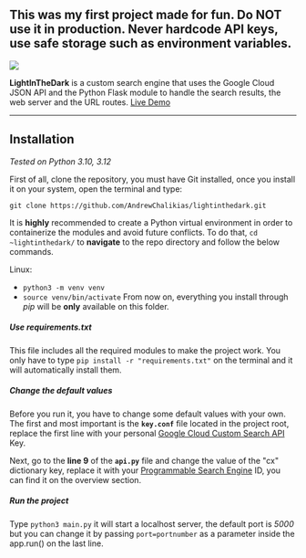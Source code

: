 ## This was my first project made for fun. **Do NOT** use it in production. Never hardcode API keys, use safe storage such as environment variables.

![](https://res.cloudinary.com/dtsgph9b9/image/upload/v1719337472/screenshot_nkmkoq.png)

**LightInTheDark** is a custom search engine that uses the Google Cloud JSON API and the Python Flask module to handle the search results, the web server and the URL routes.
[Live Demo](https://lightinthedark.eu.pythonanywhere.com/)

---

## Installation
*Tested on Python 3.10, 3.12*

First of all, clone the repository, you must have Git installed, once you install it
on your system, open the terminal and type:

```
git clone https://github.com/AndrewChalikias/lightinthedark.git
```

It is **highly** recommended to create a Python virtual environment in order to containerize the modules and avoid future conflicts.
To do that, `cd ~lightinthedark/` to **navigate** to the repo directory and follow the below commands.

Linux:
- `python3 -m venv venv`
- `source venv/bin/activate`
From now on, everything you install through *pip* will be **only** available on this folder.

##### Use requirements.txt

This file includes all the required modules to make the project work.
You only have to type `pip install -r "requirements.txt"` on the terminal and it will automatically install them.

##### Change the default values

Before you run it, you have to change some default values with your own. The first and most important is the **`key.conf`** file located in the project root, replace the first line with your personal [Google Cloud Custom Search API](https://console.cloud.google.com/marketplace/product/google/customsearch.googleapis.com) Key.

Next, go to the **line 9** of the **`api.py`** file and change the value of the "cx" dictionary key, replace it with your [Programmable Search Engine](https://programmablesearchengine.google.com) ID, you can find it on the overview section.

##### Run the project

Type `python3 main.py` it will start a localhost server, the default port is *5000* but you can change it by passing `port=portnumber` as a parameter inside the app.run() on the last line.
